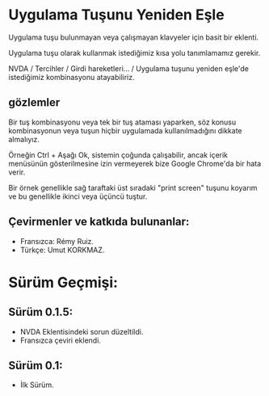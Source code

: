 # Uygulama Tuşunu Yeniden Eşle

Uygulama tuşu bulunmayan veya çalışmayan klavyeler için basit bir eklenti.  

Uygulama tuşu olarak kullanmak istediğimiz kısa yolu tanımlamamız gerekir.  

NVDA / Tercihler / Girdi hareketleri... / Uygulama tuşunu yeniden eşle'de istediğimiz kombinasyonu atayabiliriz.  


## gözlemler  

Bir tuş kombinasyonu veya tek bir tuş ataması yaparken, söz konusu kombinasyonun veya tuşun hiçbir uygulamada kullanılmadığını dikkate almalıyız.  

Örneğin Ctrl + Aşağı Ok, sistemin çoğunda çalışabilir, ancak içerik menüsünün gösterilmesine izin vermeyerek bize Google Chrome'da bir hata verir.  

Bir örnek genellikle sağ taraftaki üst sıradaki "print screen" tuşunu koyarım ve bu genellikle ikinci veya üçüncü tuştur.  

## Çevirmenler ve katkıda bulunanlar:

* Fransızca: Rémy Ruiz.  
* Türkçe: Umut KORKMAZ.  

# Sürüm Geçmişi:  
## Sürüm 0.1.5:  

* NVDA Eklentisindeki sorun düzeltildi.  
* Fransızca çeviri eklendi.  

## Sürüm 0.1:  

* İlk Sürüm.  
